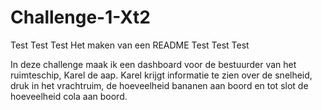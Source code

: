 # Challenge-1-Xt2

Test Test Test
Het maken van een README
Test Test Test

In deze challenge maak ik een dashboard voor de bestuurder van het ruimteschip, Karel de aap.
Karel krijgt informatie te zien over de snelheid, druk in het vrachtruim, de hoeveelheid bananen aan boord en tot slot de hoeveelheid cola aan boord.
